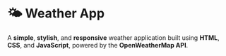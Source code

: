#  🌤️ Weather App
A **simple**, **stylish**, and **responsive** weather application built using **HTML**, **CSS**, and **JavaScript**, powered by the **OpenWeatherMap API**.


